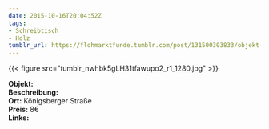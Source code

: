 ```yaml
---
date: 2015-10-16T20:04:52Z
tags:
- Schreibtisch
- Holz
tumblr_url: https://flohmarktfunde.tumblr.com/post/131500303833/objekt-lorem-ipsum-beschreibung-lorem-ipsum-ort
---
```

 {{< figure src="tumblr_nwhbk5gLH31tfawupo2_r1_1280.jpg" >}}  

**Objekt:**   
**Beschreibung:**   
**Ort:** Königsberger Straße  
**Preis:** 8€  
**Links:** 

